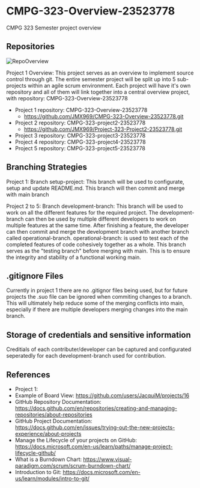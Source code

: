 # CMPG-323-Overview-23523778
CMPG 323 Semester project overview

## Repositories
![RepoOverview](https://user-images.githubusercontent.com/68903153/185241730-39007c88-da87-4e3a-9ca4-331c00e994b1.png)

Project 1 Overview: This project serves as an overview to implement source control through git.
The entire semester project will be split up into 5 sub-projects within an agile scrum environment.
Each project will have it's own repository and all of them will link together into a central overview project,
with repository: CMPG-323-Overview-23523778

* Project 1 repository: CMPG-323-Overview-23523778
  * https://github.com/JMX969/CMPG-323-Overview-23523778.git
* Project 2 repository: CMPG-323-project2-23523778
  * https://github.com/JMX969/Project-323-Project2-23523778.git
* Project 3 repository: CMPG-323-project3-23523778
* Project 4 repository: CMPG-323-project4-23523778
* Project 5 repository: CMPG-323-project5-23523778

## Branching Strategies
Project 1: Branch setup-project: This branch will be used to configurate, setup and update README.md.
This branch will then commit and merge with main branch

Project 2 to 5: Branch development-branch: This branch will be used to work on all the different features for the required project.
The development-branch can then be used by multiple different developers to work on multiple features at the same time.
After finishing a feature, the developer can then commit and merge the development branch with another branch called operational-branch.
operational-branch: is used to test each of the completed features of code cohesively together as a whole. This branch serves as the "testing branch"
before merging with main. This is to ensure the integrity and stability of a functional working main.

## .gitignore Files
Currently in project 1 there are no .gitignor files being used, but for future projects the .suo file can be ignored when commiting changes to a branch.
This will ultimately help reduce some of the merging conflicts into main, especially if there are multiple developers merging changes into the main branch.

## Storage of credentials and sensitive information
Creditials of each contributer/developer can be captured and configurated seperatedly for each development-branch used for contribution.

## References
* Project 1:
 * Example of Board View: https://github.com/users/JacquiM/projects/16
 * GitHub Repository Documentation: https://docs.github.com/en/repositories/creating-and-managing-repositories/about-repositories
 * GitHub Project Documentation: https://docs.github.com/en/issues/trying-out-the-new-projects-experience/about-projects
 * Manage the Lifecycle of your projects on GitHub: https://docs.microsoft.com/en-us/learn/paths/manage-project-lifecycle-github/
 * What is a Burndown Chart: https://www.visual-paradigm.com/scrum/scrum-burndown-chart/
 * Introduction to Git: https://docs.microsoft.com/en-us/learn/modules/intro-to-git/
